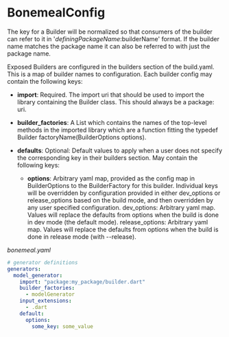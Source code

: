# BonemealConfig

The key for a Builder will be normalized so that consumers of the builder can refer to it in '$definingPackageName:$builderName' format. If the builder name matches the package name it can also be referred to with just the package name.

Exposed Builders are configured in the builders section of the build.yaml. This is a map of builder names to configuration. Each builder config may contain the following keys:

  * **import**: Required. The import uri that should be used to import the library containing the Builder class. This should always be a package: uri.
  
  * **builder_factories**: A List<String> which contains the names of the top-level methods in the imported library which are a function fitting the typedef Builder factoryName(BuilderOptions options).

  * **defaults**: Optional: Default values to apply when a user does not specify the corresponding key in their builders section. May contain the following keys:

    * **options**: Arbitrary yaml map, provided as the config map in BuilderOptions to the BuilderFactory for this builder. Individual keys will be overridden by configuration provided in either dev_options or release_options based on the build mode, and then overridden by any user specified configuration.
    dev_options: Arbitrary yaml map. Values will replace the defaults from options when the build is done in dev mode (the default mode).
    release_options: Arbitrary yaml map. Values will replace the defaults from options when the build is done in release mode (with --release).



_bonemeal.yaml_
```yaml
# generator definitions
generators:
  model_generator:
    import: "package:my_package/builder.dart"
    builder_factories: 
      - modelGenerator
    input_extensions: 
      - .dart
    default:
      options:
        some_key: some_value
```